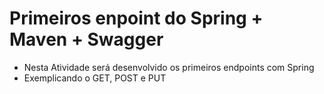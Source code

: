 # Primeiros enpoint do Spring + Maven + Swagger
- Nesta Atividade será desenvolvido os primeiros endpoints com Spring
- Exemplicando o GET, POST e PUT
